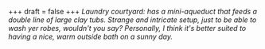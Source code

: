 
+++
draft = false
+++
_Laundry courtyard: has a mini-aqueduct that feeds a double line of large clay tubs. Strange and intricate setup, just to be able to wash yer robes, wouldn't you say? Personally, I think it's better suited to having a nice, warm outside bath on a sunny day._

